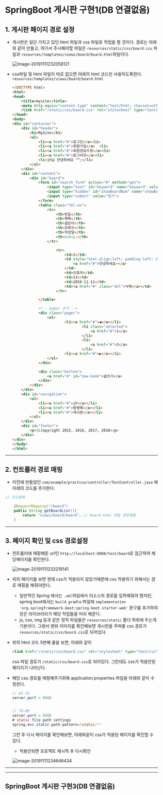 # SpringBoot 게시판 구현1(DB 연결없음)



## 1. 게시판 페이지 경로 설정

- 게시판은 일단 가지고 있던 html 파일과 css 파일로 작업을 할 것이다. 
  경로는 아래와 같이 만들고, 여기서 주시해야할 파일은 `resources/static/css/board.css` 파일과 `resources/templates/views/board/board.html`파일이다.

  ![image-20191111232058121](https://github.com/Yujaehyeong/SpringBoot-with-IntelliJ/blob/master/%EC%9D%B4%EB%AF%B8%EC%A7%80/springboot/%EA%B2%8C%EC%8B%9C%ED%8C%90%ED%8E%98%EC%9D%B4%EC%A7%80%EA%B2%BD%EB%A1%9C.PNG)



- css파일 및 html 파일이 따로 없으면 아래의 html 코드만 사용하도록한다.
  `resources/templates/views/board/board.html`
  
  ```html
  <!DOCTYPE html>
  <html>
  <head>
      <title>mysite</title>
      <meta http-equiv="content-type" content="text/html; charset=utf-8">
      <link href="/static/css/board.css" rel="stylesheet" type="text/css">
  </head>
  <body>
  <div id="container">
      <div id="header">
          <h1>MySite</h1>
          <ul>
              <li><a href="#">로그인</a><li>
              <li><a href="#">회원가입</a>	<li>
              <li><a href="#">회원정보수정</a><li>
              <li><a href="#">로그아웃</a><li>
              <li>jh님 안녕하세요 ^^;</li>
          </ul>
      </div>
      <div id="content">
          <div id="board">
              <form id="search_form" action="#" method="get">
                  <input type="text" id="keyword" name="keyword" value="검색어를 입력해주세요.">
                  <input type="hidden" id="showBoardNum" name="showBoardNum" value="${showBoardNum}">
                  <input type="submit" value="찾기">
              </form>
              <table class="tbl-ex">
                  <tr>
                      <th>번호</th>
                      <th>제목</th>
                      <th>글쓴이</th>
                      <th>조회수</th>
                      <th>작성일</th>
                      <th>&nbsp;</th>
                  </tr>
  
                      <tr>
                          <td>1</td>
                          <td style="text-align:left; padding-left: 20px">
                              <a href="#">안녕하세요~</a>
                          </td>
                          <td>이효리</td>
                          <td>13</td>
                          <td>2019-11-11</td>
                          <td><a href="#" class="del">삭제</a></td>
                      </tr>
  
              </table>
  
              <!-- pager 추가 -->
              <div class="pager">
                  <ul>
                          <li><a href="#">◀</a></li>
                                  <li class="selected">
                                      <a href="#">1</a>
                                  </li>
                                  <li>
                                      <a href="#">2</a>
                                  </li>
                          <li><a href="#">▶</a></li>
                  </ul>
              </div>
  
              <div class="bottom">
                  <a href="#" id="new-book">글쓰기</a>
              </div>
          </div>
      </div>
      <div id="navigation">
          <ul>
              <li><a href="#">jh</a></li>
              <li><a href="#">방명록</a></li>
              <li><a href="#">게시판</a></li>
          </ul>
      </div>
      <div id="footer">
          <p>(c)opyright 2015, 2016, 2017, 2018</p>
      </div>
  </div>
  </body>
  </html>
  ```

------



## 2. 컨트롤러 경로 매핑



- 이전에 만들었던 `com/example/practice/controller/TestController.java` 에 아래의 코드를 추가한다.

```java
// 코드중략

	@RequestMapping("/board")
    public String getBoardList(){
        return "views/board/board"; // board.html 파일 경로매핑
    }
```



------



## 3. 페이지 확인 및 css 경로설정



- 컨트롤러에 매핑해둔 url인 ` http://localhost:8088/test/board `로 접근하여 해당페이지를 확인한다.
  

  ![image-20191111233219141](https://github.com/Yujaehyeong/SpringBoot-with-IntelliJ/blob/master/%EC%9D%B4%EB%AF%B8%EC%A7%80/springboot/%EA%B2%8C%EC%8B%9C%ED%8C%90%ED%8E%98%EC%9D%B4%EC%A7%80%EC%A0%91%EA%B7%BC.PNG)



- 위의 페이지를 보면 현재 css가 적용되지 않았기때문에 css 적용하기 위해서는 경로 매핑을 해줘야한다. 
  - 일반적인 Spring 에서는 `.xml`파일에서 리소스의 경로를 입력해줘야 했지만, spring boot에서는 
    `build.gradle` 파일에  `implementation 'org.springframework.boot:spring-boot-starter-web'` 문구를 추가하여 얻은 라이브러리가 해당 작업들을 미리 해준다. 
  - js, css, img 등과 같은 정적 파일들은 `resources/static` 폴더 하위에 두는게 기본이다. 그래서 맨위 이미지를 확인해보면 게시판을 꾸며줄 css 경로가 `resources/static/css/board.css`로 되어있다.



- 위의 html 코드 5번째 줄을 보면, 아래와 같이

  ```html
  <link href="/static/css/board.css" rel="stylesheet" type="text/css">
  ```

  css 파일 경로가 `/static/css/board.css`로 되어있다. 그런데도 css가 적용안된 페이지가 나타난다.

- 해당 css 경로를 매핑해주기위해 application.properties 파일을 아래와 같이 수정한다.

  ```java
  // AS-IS
  server.port = 8088
  
  
  // TO-BE
  server.port = 8088
  # static file path settings
  spring.mvc.static-path-pattern=/static/**
  ```

  그런 후 다시 페이지를 확인해보면, 아래와같이 css가 적용된 페이지를 확인할 수 있다.

  * 적용안되면 프로젝트 재시작 후 다시확인
    

  ![image-20191111234646434](https://github.com/Yujaehyeong/SpringBoot-with-IntelliJ/blob/master/%EC%9D%B4%EB%AF%B8%EC%A7%80/springboot/css%EA%B2%BD%EB%A1%9C%EC%84%A4%EC%A0%95%ED%9B%84%ED%8E%98%EC%9D%B4%EC%A7%80.PNG)

------





------




## SpringBoot 게시판 구현3(DB 연결없음)

